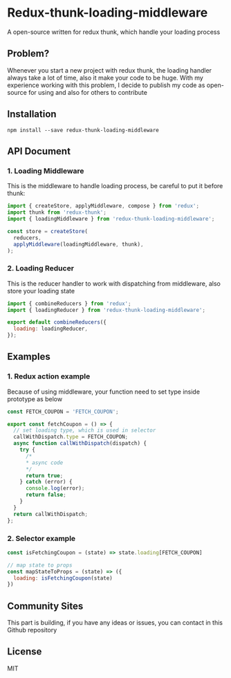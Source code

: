 # **Redux-thunk-loading-middleware**

A open-source written for redux thunk, which handle your loading process

## Problem?

Whenever you start a new project with redux thunk, the loading handler always take a lot of time, also it make your code to be huge. With my experience working with this problem, I decide to publish my code as open-source for using and also for others to contribute

## Installation

```dash
npm install --save redux-thunk-loading-middleware
```

## API Document

### 1. Loading Middleware

This is the middleware to handle loading process, be careful to put it before thunk:

```javascript
import { createStore, applyMiddleware, compose } from 'redux';
import thunk from 'redux-thunk';
import { loadingMiddleware } from 'redux-thunk-loading-middleware';

const store = createStore(
  reducers,
  applyMiddleware(loadingMiddleware, thunk),
);
```

### 2. Loading Reducer

This is the reducer handler to work with dispatching from middleware, also store your loading state

```javascript
import { combineReducers } from 'redux';
import { loadingReducer } from 'redux-thunk-loading-middleware';

export default combineReducers({
  loading: loadingReducer,
});
```

## Examples

### 1. Redux action example

Because of using middleware, your function need to set type inside prototype as below

```javascript
const FETCH_COUPON = 'FETCH_COUPON';

export const fetchCoupon = () => {
  // set loading type, which is used in selector
  callWithDispatch.type = FETCH_COUPON;
  async function callWithDispatch(dispatch) {
    try {
      /*
      * async code
      */
      return true;
    } catch (error) {
      console.log(error);
      return false;
    }
  }
  return callWithDispatch;
};
```

### 2. Selector example

```javascript
const isFetchingCoupon = (state) => state.loading[FETCH_COUPON]

// map state to props
const mapStateToProps = (state) => ({
  loading: isFetchingCoupon(state)
})
```

## Community Sites

This part is building, if you have any ideas or issues, you can contact in this Github repository

## License

MIT
